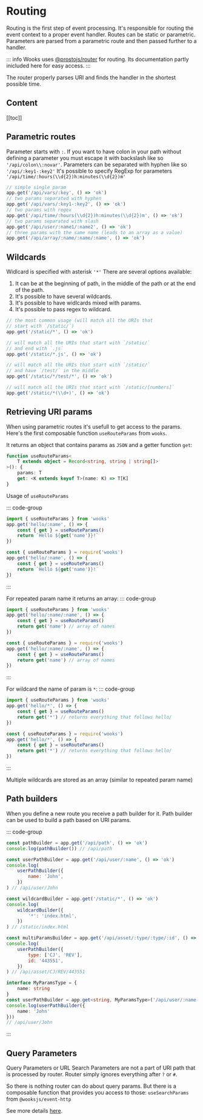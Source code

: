 # Routing

Routing is the first step of event processing. It's responsible for routing the event context to a proper event handler.
Routes can be static or parametric. Parameters are parsed from a parametric route and then passed further to a handler.

::: info
Wooks uses [@prostojs/router](https://github.com/prostojs/router) for routing. Its documentation partly inicluded
here for easy access.
:::

The router properly parses URI and finds the handler in the shortest possible time.

## Content

[[toc]]

## Parametric routes

Parameter starts with `:`.
If you want to have colon in your path without defining a parameter you must escape it with backslash like so `'/api/colon\\:novar'`.
Parameters can be separated with hyphen like so `'/api/:key1-:key2'`
It's possible to specify RegExp for parameters `'/api/time/:hours(\\d{2})h:minutes(\\d{2})m'`

```js
// simple single param
app.get('/api/vars/:key', () => 'ok')
// two params separated with hyphen
app.get('/api/vars/:key1-:key2', () => 'ok')
// two params with regex
app.get('/api/time/:hours(\\d{2})h:minutes(\\d{2})m', () => 'ok')
// two params separated with slash
app.get('/api/user/:name1/:name2', () => 'ok')
// three params with the same name (leads to an array as a value)
app.get('/api/array/:name/:name/:name', () => 'ok')
```

## Wildcards

Widlcard is specified with asterisk `'*'`
There are several options available:

1. It can be at the beginning of path, in the middle of the path or at the end of the path.
2. It's possible to have several wildcards.
3. It's possible to have widlcards mixed with params.
4. It's possible to pass regex to wildcard.

```js
// the most common usage (will match all the URIs that
// start with `/static/`)
app.get('/static/*', () => 'ok')

// will match all the URIs that start with `/static/`
// and end with `.js`
app.get('/static/*.js', () => 'ok')

// will match all the URIs that start with `/static/`
// and have `/test/` in the middle
app.get('/static/*/test/*', () => 'ok')

// will match all the URIs that start with `/static/[numbers]`
app.get('/static/*(\\d+)', () => 'ok')
```

## Retrieving URI params

When using parametric routes it's usefull to get access to the params.
Here's the first composable function `useRouteParams` from `wooks`.

It returns an object that contains params as `JSON` and a getter function `get`:

```ts
function useRouteParams<
    T extends object = Record<string, string | string[]>
>(): {
    params: T
    get: <K extends keyof T>(name: K) => T[K]
}
```

Usage of `useRouteParams`

::: code-group

```js [ESM]
import { useRouteParams } from 'wooks'
app.get('hello/:name', () => {
    const { get } = useRouteParams()
    return `Hello ${get('name')}!`
})
```

```js [CommonJS]
const { useRouteParams } = require('wooks')
app.get('hello/:name', () => {
    const { get } = useRouteParams()
    return `Hello ${get('name')}!`
})
```

:::

For repeated param name it returns an array:
::: code-group

```js [ESM]
import { useRouteParams } from 'wooks'
app.get('hello/:name/:name', () => {
    const { get } = useRouteParams()
    return get('name') // array of names
})
```

```js [CommonJS]
const { useRouteParams } = require('wooks')
app.get('hello/:name/:name', () => {
    const { get } = useRouteParams()
    return get('name') // array of names
})
```

:::

For wildcard the name of param is `*`:
::: code-group

```js [ESM]
import { useRouteParams } from 'wooks'
app.get('hello/*', () => {
    const { get } = useRouteParams()
    return get('*') // returns everything that follows hello/
})
```

```js [CommonJS]
const { useRouteParams } = require('wooks')
app.get('hello/*', () => {
    const { get } = useRouteParams()
    return get('*') // returns everything that follows hello/
})
```

:::

Multiple wildcards are stored as an array (similar to repeated param name)

## Path builders

When you define a new route you receive a path builder for it.
Path builder can be used to build a path based on URI params.

::: code-group

```js [javascript]
const pathBuilder = app.get('/api/path', () => 'ok')
console.log(pathBuilder()) // /api/path

const userPathBuilder = app.get('/api/user/:name', () => 'ok')
console.log(
    userPathBuilder({
        name: 'John',
    })
) // /api/user/John

const wildcardBuilder = app.get('/static/*', () => 'ok')
console.log(
    wildcardBuilder({
        '*': 'index.html',
    })
) // /static/index.html

const multiParamsBuilder = app.get('/api/asset/:type/:type/:id', () => 'ok')
console.log(
    userPathBuilder({
        type: ['CJ', 'REV'],
        id: '443551',
    })
) // /api/asset/CJ/REV/443551
```

```ts [typescript]
interface MyParamsType = {
    name: string
}
const userPathBuilder = app.get<string, MyParamsType>('/api/user/:name', () => 'ok')
console.log(userPathBuilder({
    name: 'John'
}))
// /api/user/John
```

:::

## Query Parameters

Query Parameters or URL Search Parameters are not a part of URI path that is processed by router.
Router simply ignores everything after `?` or `#`.

So there is nothing router can do about query params. But there is a composable function that
provides you access to those: `useSearchParams` from `@wooksjs/event-http`

See more details [here](./composables/request.md#query-parameters).
